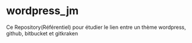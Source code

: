 # wordpress_jm
Ce Repository(Référentiel) pour étudier le lien entre un thème wordpress, github, bitbucket et gitkraken
